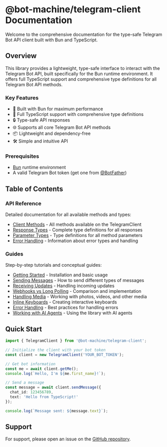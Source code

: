 # @bot-machine/telegram-client Documentation

Welcome to the comprehensive documentation for the type-safe Telegram Bot API client built with Bun and TypeScript.

## Overview

This library provides a lightweight, type-safe interface to interact with the Telegram Bot API, built specifically for the Bun runtime environment. It offers full TypeScript support and comprehensive type definitions for all Telegram Bot API methods.

### Key Features

- 🚀 Built with Bun for maximum performance
- 📝 Full TypeScript support with comprehensive type definitions
- 🔒 Type-safe API responses
- 🌐 Supports all core Telegram Bot API methods
- 📦 Lightweight and dependency-free
- 🛠️ Simple and intuitive API

### Prerequisites

- [Bun](https://bun.sh/) runtime environment
- A valid Telegram Bot token (get one from [@BotFather](https://t.me/BotFather))

## Table of Contents

### API Reference

Detailed documentation for all available methods and types:

- [Client Methods](api/client-methods.md) - All methods available on the TelegramClient
- [Response Types](api/response-types.md) - Complete type definitions for all responses
- [Parameter Types](api/parameter-types.md) - Type definitions for all method parameters
- [Error Handling](api/error-handling.md) - Information about error types and handling

### Guides

Step-by-step tutorials and conceptual guides:

- [Getting Started](guides/getting-started.md) - Installation and basic usage
- [Sending Messages](guides/sending-messages.md) - How to send different types of messages
- [Receiving Updates](guides/receiving-updates.md) - Handling incoming updates
- [Webhooks vs Long Polling](guides/webhooks-vs-long-polling.md) - Comparison and implementation
- [Handling Media](guides/handling-media.md) - Working with photos, videos, and other media
- [Inline Keyboards](guides/inline-keyboards.md) - Creating interactive keyboards
- [Error Handling](guides/error-handling.md) - Best practices for handling errors
- [Working with AI Agents](guides/ai-agents.md) - Using the library with AI agents

## Quick Start

```typescript
import { TelegramClient } from '@bot-machine/telegram-client';

// Initialize the client with your bot token
const client = new TelegramClient('YOUR_BOT_TOKEN');

// Get bot information
const me = await client.getMe();
console.log(`Hello, I'm ${me.first_name}!`);

// Send a message
const message = await client.sendMessage({
  chat_id: 123456789,
  text: 'Hello from TypeScript!'
});

console.log(`Message sent: ${message.text}`);
```

## Support

For support, please open an issue on the [GitHub repository](https://github.com/kaizin-digital/telegram-client).